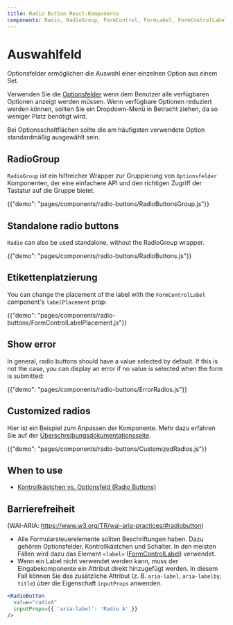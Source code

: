 ```yaml
---
title: Radio Button React-Komponente
components: Radio, RadioGroup, FormControl, FormLabel, FormControlLabel
---
```


# Auswahlfeld

<p class="description">Optionsfelder ermöglichen die Auswahl einer einzelnen Option aus einem Set.</p>

Verwenden Sie die [Optionsfelder](https://material.io/design/components/selection-controls.html#radio-buttons) wenn dem Benutzer alle verfügbaren Optionen anzeigt werden müssen. Wenn verfügbare Optionen reduziert werden können, sollten Sie ein Dropdown-Menü in Betracht ziehen, da so weniger Platz benötigt wird.

Bei Optionsschaltflächen sollte die am häufigsten verwendete Option standardmäßig ausgewählt sein.

## RadioGroup

`RadioGroup` ist ein hilfreicher Wrapper zur Gruppierung von `Optionsfelder` Komponenten, der eine einfachere API und den richtigen Zugriff der Tastatur auf die Gruppe bietet.

{{"demo": "pages/components/radio-buttons/RadioButtonsGroup.js"}}

## Standalone radio buttons

`Radio` can also be used standalone, without the RadioGroup wrapper.

{{"demo": "pages/components/radio-buttons/RadioButtons.js"}}

## Etikettenplatzierung

You can change the placement of the label with the `FormControlLabel` component's `labelPlacement` prop:

{{"demo": "pages/components/radio-buttons/FormControlLabelPlacement.js"}}

## Show error

In general, radio buttons should have a value selected by default. If this is not the case, you can display an error if no value is selected when the form is submitted:

{{"demo": "pages/components/radio-buttons/ErrorRadios.js"}}

## Customized radios

Hier ist ein Beispiel zum Anpassen der Komponente. Mehr dazu erfahren Sie auf der [Überschreibungsdokumentationsseite](/customization/components/).

{{"demo": "pages/components/radio-buttons/CustomizedRadios.js"}}

## When to use

- [Kontrollkästchen vs. Optionsfeld (Radio Buttons)](https://www.nngroup.com/articles/checkboxes-vs-radio-buttons/)

## Barrierefreiheit

(WAI-ARIA: https://www.w3.org/TR/wai-aria-practices/#radiobutton)

- Alle Formularsteuerelemente sollten Beschriftungen haben. Dazu gehören Optionsfelder, Kontrollkästchen und Schalter. In den meisten Fällen wird dazu das Element `<label>` ([FormControlLabel](/api/form-control-label/)) verwendet.
- Wenn ein Label nicht verwendet werden kann, muss der Eingabekomponente ein Attribut direkt hinzugefügt werden. In diesem Fall können Sie das zusätzliche Attribut (z. B. `aria-label`, `aria-labelby`, `title`) über die Eigenschaft `inputProps` anwenden.

```jsx
<RadioButton
  value="radioA"
  inputProps={{ 'aria-label': 'Radio A' }}
/>
```
